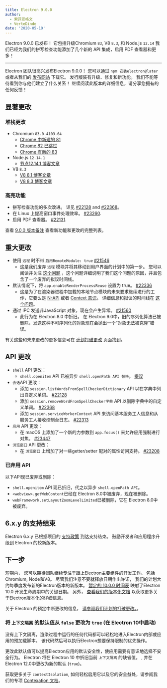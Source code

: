 ```yaml
---
title: Electron 9.0.0
author:
  - 索菲亚格文
  - VerteDinde
date: '2020-05-19'
---
```


Electron 9.0.0 已发布！ 它包括升级Chromium `83`, V8 `8.3`, 和 Node.js `12.14` 我们已经为我们的拼写检查功能添加了几个新的 API 集成，启用 PDF 查看器和更多！

---

Electron 团队很高兴发布Electron 9.0.0！ 您可以通过 `npm 安装electron@later` 或者从我们的 [发布网站](https://electronjs.org/releases/stable) 下载它。 发行版装有升级、修复和新功能。 我们不能等待看到你与他们建立了什么关系！ 继续阅读此版本的详细信息，请分享您拥有的任何反馈！

## 显著更改

### 堆栈更改

* Chromium `83.0.4103.64`
    * [Chrome 中新建的 81](https://developers.google.com/web/updates/2020/04/nic81)
    * [Chrome 82 已跳过](https://chromereleases.googleblog.com/2020/03/chrome-and-chrome-os-release-updates.html)
    * [Chrome 有新的 83](https://developers.google.com/web/updates/2020/05/nic83)
* Node.js `12.14.1`
    * [节点12.14.1 博客文章](https://nodejs.org/en/blog/release/v12.14.1/)
* V8 `8.3`
    * [V8 8.1 博客文章](https://v8.dev/blog/v8-release-81)
    * [V8 8.3 博客文章](https://v8.dev/blog/v8-release-83)

### 高亮功能

* 拼写检查功能的多次改进。 详见 [#22128](https://github.com/electron/electron/pull/22128) and [#22368](https://github.com/electron/electron/pull/22368)。
* 在 Linux 上提高窗口事件处理效率。 [#23260](https://github.com/electron/electron/pull/23260).
* 启用 PDF 查看器。 [#22131](https://github.com/electron/electron/pull/22131).

查看 [9.0.0 版本备注](https://github.com/electron/electron/releases/tag/v9.0.0) 查看新功能和更改的完整列表。

## 重大更改

* 使用 `远程` 时不带 `启用RemoteModule: true` [#21546](https://github.com/electron/electron/pull/21546)
    * 这是我们废弃 `远程` 模块并将其移动到用户界面的计划中的第一步。 您可以阅读并关注 [这个问题](https://github.com/electron/electron/issues/21408) ，这个问题详细说明了我们这个问题的原因，并且包含了一个废弃的拟议时间线。
* 默认情况下，将 `app.enableRenderProcessReuse` 设置为 true。 [#22336](https://github.com/electron/electron/pull/22336)
    * 这是为了在渲染器进程中加载的本地节点模块的未来要求继续进行的工作，它要么是 [N-API](https://nodejs.org/api/n-api.html) 或者 [Context 意识](https://nodejs.org/api/addons.html#addons_context_aware_addons)。 详细信息和拟议的时间线在 [这个问题](https://github.com/electron/electron/issues/18397)。
* 通过 IPC 发送非JavaScript 对象，现在会产生异常。 [#21560](https://github.com/electron/electron/pull/21560)
    * 此行为在 Electron 8.0 中折旧。 在 Electron 9.0中，旧的序列化算法已被删除，发送这种不可序列化的对象现在会抛出一个“对象无法被克隆”错误。

有关这些和未来更改的更多信息可在 [计划打破更改](https://github.com/electron/electron/blob/master/docs/breaking-changes.md) 页面找到。

## API 更改

* `shell` API 更改：
   * `shell.openitem` API 已被异步 `shell.openPath API 替换`。 [提议](https://github.com/electron/governance/blob/master/wg-api/spec-documents/shell-openitem.md)
* `会话`API 更改：
   * 添加 `session.listWordsFromSpellCheckerDictionary` API 以在字典中列出自定义单词。 [#22128](https://github.com/electron/electron/pull/22128)
   * 添加 `session.removeWordFromSpellChecker字典` API 以删除字典中的自定义单词。 [#22368](https://github.com/electron/electron/pull/22368)
   * 添加 `session.serviceWorkerContext` API 来访问基本服务工人信息和从服务工人接收控制台日志。 [#22313](https://github.com/electron/electron/pull/22313)
* `应用` API 更改：
   * 在 macOS 上添加了一个新的力参数到 `app.focus()` 来允许应用强制进行对焦。 [#23447](https://github.com/electron/electron/pull/23447)
* `浏览窗口` API 更改：
   * 在 `浏览窗口` 上增加了对一些getter/setter 配对的属性访问支持。 [#23208](https://github.com/electron/electron/pull/23208)

### 已弃用 API

以下API现已废弃或删除：

* `shell.openitem` API 现已折旧，代之以异步 `shell.openPath API`。
* `<webview>.getWebContent`已经在 Electron 8.0中被废弃，现在被删除。
* `webFramework.setLayoutZoomLevelLimited`已被删除，它在 Electron 8.0中被废弃。

## 6.x.y 的支持结束

Electron 6.x.y 已根据项目的 [支持政策](https://electronjs.org/docs/tutorial/support#supported-versions) 到达支持结束。 鼓励开发者和应用程序升级到 Electron 的较新版本。

## 下一步

短期内， 您可以期待团队继续专注于跟上Electron主要组件的开发工作。 包括Chromium, Node和V8。 尽管我们注意不要就释放日期作出许诺， 我们的计划大约每季度发布新的Electron版本的新版本。 [暂定的 10.0.0 时间表](https://electronjs.org/docs/tutorial/electron-timelines) 映射了Electron 10.0 开发生命周期中的关键日期。 另外， [查看我们的版本化文档](https://electronjs.org/docs/tutorial/electron-versioning) 以获取更多关于Electron版本化的详细信息。

关于 Electron 的预定中断更改的信息， [请参阅我们计划的打破更改。](https://github.com/electron/electron/blob/master/docs/breaking-changes.md)。

### 将 `上下文隔离` 的默认值从 `false` 更改为 `true` (在 Electron 10中启动)

没有上下文隔离，渲染过程中运行的任何代码都可以轻松地进入Electron内部或应用的预加载脚本。 该代码然后可以执行Electron想要保持限制的优先操作。

更改此默认值可以提高Electron应用的默认安全性，使应用需要有意识地选择不安全行为。 Electron 将在 Electron 10 中折旧当前 `上下文隔离` 的缺省值。 , 并在Electron 12.0中更改为新的默认 (`true`)。

获取更多关于 `contextIsolation`, 如何轻松启用它以及它的安全益处，请参阅我们的专项 [Contexation 文档](https://github.com/electron/electron/blob/master/docs/tutorial/context-isolation.md)。
